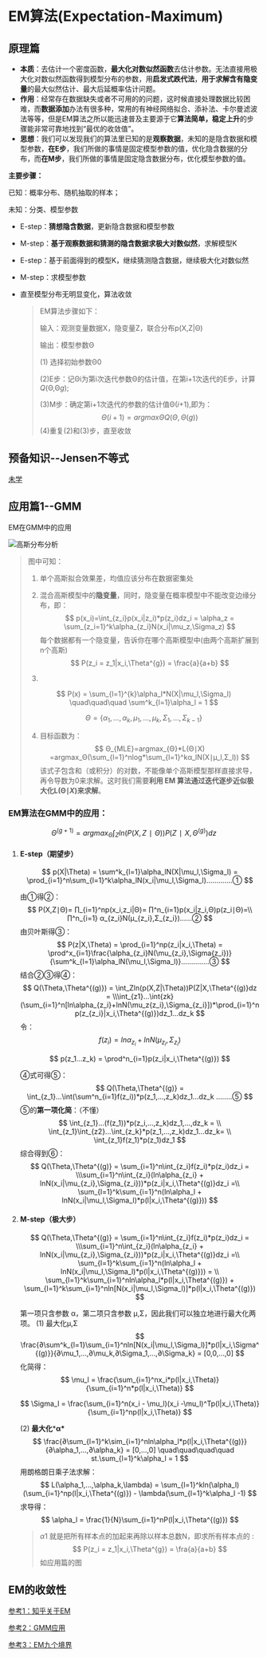 # EM算法(Expectation-Maximum)

## 原理篇

* **本质**：去估计一个密度函数，**最大化对数似然函数**去估计参数。无法直接用极大化对数似然函数得到模型分布的参数，用**启发式跌代法**，**用于求解含有隐变量**的最大似然估计、最大后延概率估计问题。
* **作用**：经常存在数据缺失或者不可用的的问题，这时候直接处理数据比较困难，而**数据添加**办法有很多种，常用的有神经网络拟合、添补法、卡尔曼滤波法等等，但是EM算法之所以能迅速普及主要源于它**算法简单，稳定上升**的步骤能非常可靠地找到“最优的收敛值”。
* **思想**：我们可以发现我们的算法里已知的是**观察数据**，未知的是隐含数据和模型参数，**在E步**，我们所做的事情是固定模型参数的值，优化隐含数据的分布，而**在M步**，我们所做的事情是固定隐含数据分布，优化模型参数的值。

**主要步骤：**

已知：概率分布、随机抽取的样本；

未知：分类、模型参数

* E-step：**猜想隐含数据**，更新隐含数据和模型参数

* M-step：**基于观察数据和猜测的隐含数据求极大对数似然**，求解模型K

* E-step：基于前面得到的模型K，继续猜测隐含数据，继续极大化对数似然

* M-step：求模型参数

* 直至模型分布无明显变化，算法收敛

  > EM算法步骤如下：
  >
  > 输入：观测变量数据X，隐变量Z，联合分布p(X,Z|Θ)
  >
  > 输出：模型参数Θ
  >
  > (1) 选择初始参数Θ0
  >
  > (2)E步：记Θi为第i次迭代参数Θ的估计值，在第i+1次迭代的E步，计算*Q*(Θ,Θ*g*);
  >
  > (3)M步：确定第i+1次迭代的参数的估计值Θ(*i*+1),即为：
  > $$
  > Θ 
  > (i+1)
  >  =argmax 
  > Θ
  > ​	
  >   Q(Θ,Θ 
  > (g)
  >  )
  > $$
  > (4)重复(2)和(3)步，直至收敛

## 预备知识--Jensen不等式

[未学](https://blog.csdn.net/baidu_38172402/article/details/89090383)

## 应用篇1--GMM

EM在GMM中的应用

![高斯分布分析](E:\360MoveData\Users\lenovo\Desktop\截图未命名.jpg)

> 图中可知：
>
> 1. 单个高斯拟合效果差，均值应该分布在数据密集处
>
> 2. 混合高斯模型中的**隐变量**，同时，隐变量在概率模型中不能改变边缘分布，即：
>    $$
>    p(x_i)=\int_{z_i}p(x_i|z_i)*p(z_i)dz_i = \alpha_z =  \sum_{z_i=1}^k\alpha_{z_i}N(x_i|\mu_z,\Sigma_z)
>    $$
>    每个数据都有一个隐变量，告诉你在哪个高斯模型中(由两个高斯扩展到n个高斯)
>    $$
>    P(z_i = z_1|x_i,\Theta^{g}) = \frac{a}{a+b}
>    $$
>
> 3. 
>
> $$
> P(x) = \sum_{l=1}^{k}\alpha_l*N(X|\mu_l,\Sigma_l)
> \quad\quad\quad \sum^k_{l=1}\alpha_l = 1
> $$
>
> $$
> Θ=\{α_1	,…,α_k,μ_1,…,μ_k,Σ_1,…,Σ_{k-1}\}
> $$
>
> 4. 目标函数为：
>    $$
>    Θ_{MLE}=argmax_{Θ}*L(Θ∣X)
>    =argmax_Θ(\sum_{l=1}^nlog*\sum_{l=1}^kα_lN(X∣μ_l,Σ_l))
>    $$
>    该式子包含和（或积分）的对数，不能像单个高斯模型那样直接求导，再令导数为0来求解。这时我们需要**利用 EM 算法通过迭代逐步近似极大化L(Θ∣*X*)来求解**。

### EM算法在GMM中的应用：

$$
Θ^{(g+1)}=argmax_Θ∫_Zln(P(X,Z∣Θ))P(Z∣X,Θ^{(g)})dz
$$

1. #### E-step（期望步）

   $$
   p(X|\Theta) = \sum^k_{l=1}\alpha_lN(X|\mu_l,\Sigma_l) = \prod_{i=1}^n\sum_{l=1}^k\alpha_lN(x_i|\mu_l,\Sigma_l).............①
   $$

   由①得②：
   $$
   P(X,Z∣Θ)= ∏_{i=1}^np(x_i,z_i|Θ)= ∏^n_{i=1}p(x_i|z_i,Θ)p(z_i∣Θ)=\\ ∏^n_{i=1} α_{z_i}N(μ_{z_i},Σ_{z_i})......②
   $$
   由贝叶斯得③：
   $$
   P(z|X,\Theta) = \prod_{i=1}^np(z_i|x_i,\Theta) = \prod^x_{i=1}\frac{\alpha_{z_i}N(\mu_{z_i},\Sigma{z_i})}{\sum^k_{l=1}\alpha_lN(\mu_l,\Sigma_l)}..............③
   $$
   结合②③得④：
   $$
   Q(\Theta,\Theta^{(g)}) = \int_Zln(p(X,Z|\Theta))P(Z|X,\Theta^{(g)}dz = \\\int_{z1}...\int{zk}(\sum_{i=1}^n[ln\alpha_{z_i}+lnN(\mu_z{z_i},\Sigma_{z_i}])*\prod_{i=1}^np(z_{z_i}|x_i,\Theta^{(g)})dz_1...dz_k
   $$
   令：
   $$
   f(z_i)= ln\alpha_{z_i} + lnN(\mu_{z_i},\Sigma_{z_i})
   $$

   $$
   p(z_1...z_k) = \prod^n_{i=1}p(z_i|x_i,\Theta^{(g)})
   $$

   ④式可得⑤：
   $$
   Q(\Theta,\Theta^{(g)} = \int_{z_1}...\int(\sum^n_{i=1}f(z_i))*p(z_1,...,z_k)dz_1...dz_k   ........⑤
   $$
   ⑤的**第一项化简**：（不懂）
   $$
   \int_{z_1}...(f(z_1))*p(z_i,...,z_k)dz_1,...,dz_k = \\ \int_{z_1}\int_{z2}...\int_{z_k}*p(z_1,...,z_k)dz_1...dz_k= \\
   \int_{z_1}f(z_1)*p(z_1)dz_1
   $$
   综合得到⑥：
   $$
   Q(\Theta,\Theta^{(g)} = \sum_{i=1}^n\int_{z_i}f(z_i)*p(z_i)dz_i = \\\sum_{i=1}^n\int_{z_i}(ln\alpha_{z_i} + lnN(x_i|\mu_{z_i},\Sigma_{z_i}))*p(z_i|x_i,\Theta^{(g)}dz_i
   =\\
   \sum_{l=1}^k\sum_{i=1}^n(ln\alpha_l + lnN(x_i|\mu_l,\Sigma_l)*p(l|x_i,\Theta^{(g)}))
   $$

2. #### M-step（极大步）

   $$
   Q(\Theta,\Theta^{(g)} = \sum_{i=1}^n\int_{z_i}f(z_i)*p(z_i)dz_i = \\\sum_{i=1}^n\int_{z_i}(ln\alpha_{z_i} + lnN(x_i|\mu_{z_i},\Sigma_{z_i}))*p(z_i|x_i,\Theta^{(g)}dz_i
   =\\
   \sum_{l=1}^k\sum_{i=1}^n(ln\alpha_l + lnN(x_i|\mu_l,\Sigma_l)*p(l|x_i,\Theta^{(g)})) = \\
   \sum_{l=1}^k\sum_{i=1}^nln\alpha_l*p(l|x_i,\Theta^{(g)}) + \sum_{l=1}^k\sum_{i=1}^nln[N(x_i|\mu_l,\Sigma_l)]*p(l|x_i,\Theta^{(g)})
   $$

   第一项只含参数 α，第二项只含参数 μ,Σ，因此我们可以独立地进行最大化两项。
   (1) 最大化μ,Σ
   $$
   \frac{∂\sum^k_{l=1}\sum_{i=1}^nln[N(x_i|\mu_l,\Sigma_l)]*p(l|x_i,\Sigma^{(g)}}{∂\mu_1,...,∂\mu_k,∂\Sigma_1,...,∂\Sigma_k} = [0,0,...,0]
   $$
   化简得：
   $$
   \mu_l = \frac{\sum_{i=1}^nx_i*p(l|x_i,\Theta)}{\sum_{i=1}^n*p(l|x_i,\Theta)}
   $$

   $$
   \Sigma_l = \frac{\sum_{i=1}^n(x_i - \mu_l)(x_i -\mu_l)^Tp(l|x_i,\Theta)}{\sum_{i=1}^np(l|x_i,\Theta)}
   $$

   (2) **最大化*****α\***
   $$
   \frac{∂\sum_{l=1}^k\sim_{i=1}^nln\alpha_l*p(l|x_i,\Theta^{(g)}}{∂\alpha_1,...,∂\alpha_k} = [0,...,0]  \quad\quad\quad\quad st.\sum_{l=1}^k\alpha_l = 1
   $$
   用朗格朗日乘子法求解：
   $$
   L(\alpha_1,...,\alpha_k,\lambda) = \sum_{l=1}^kln(\alpha_l)(\sum_{i=1}^np(l|x_i,\Theta^{(g)}) - \lambda(\sum_{l=1}^k\alpha_l -1)
   $$
   求导得：
   $$
   \alpha_l = \frac{1}{N}\sum_{i=1}^nP(l|x_i,\Theta^{(g)})
   $$

   > *α*1 就是把所有样本点的加起来再除以样本总数N，即求所有样本点的 :
   > $$
   > P(z_i = z_1|x_i,\Theta^{g}) = \fra{a}{a+b}
   > $$
   > 如应用篇的图



## EM的收敛性





[参考1：知乎关于EM](https://zhuanlan.zhihu.com/p/40991784)

[参考2：GMM应用](https://blog.csdn.net/kevinoop/article/details/80522477)

[参考3：EM九个境界](https://mp.weixin.qq.com/s?__biz=MzI3MTA0MTk1MA==&mid=2652010007&idx=4&sn=8abd041d3b1c5918ed7c4f9a981284e3&chksm=f12102e6c6568bf03fed785ee9369b6b53ad8463e5791ac24afb0940e54c663e3b1cc94d1f0a&mpshare=1&scene=1&srcid=0711kdWoQgkgvJFZ9HixG9vJ&sharer_sharetime=1594424401448&sharer_shareid=1673af32070db02a9dff0bdc6977c1da&key=f9077bed3f45e74f77ec6fa6db46cd0277b6cde58263cfb16728848940fb6abb64162c19b4909dec8e1a23d866333ea02e5abbf1125f298f3b3221710d81c8ab33c8ee785830d222b196ca877fb40217&ascene=1&uin=ODQwMDQ0MjE3&devicetype=Windows+7+x64&version=62090529&lang=zh_CN&exportkey=AQ3v55YcLLDQA92wNyj1%2BNQ%3D&pass_ticket=7KZ%2FnBWle8ETVyJ7%2BkFTfuy8EAVqwM%2FeShXuX33hUvd84ob%2F0KYitWRxBKe36rDL)